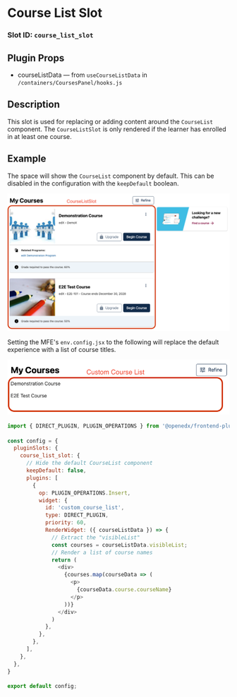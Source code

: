 # Course List Slot

### Slot ID: `course_list_slot`

## Plugin Props

* courseListData — from `useCourseListData` in `/containers/CoursesPanel/hooks.js`

## Description

This slot is used for replacing or adding content around the `CourseList` component. The `CourseListSlot` is only rendered if the learner has enrolled in at least one course.

## Example

The space will show the `CourseList` component by default. This can be disabled in the configuration with the `keepDefault` boolean. 

![Screenshot of the CourseListSlot](./images/course_list_slot.png)

Setting the MFE's `env.config.jsx` to the following will replace the default experience with a list of course titles.

![Screenshot of a custom course list](./images/readme_custom_course_list.png)

```js
import { DIRECT_PLUGIN, PLUGIN_OPERATIONS } from '@openedx/frontend-plugin-framework';

const config = {
  pluginSlots: {
    course_list_slot: {
      // Hide the default CourseList component
      keepDefault: false,
      plugins: [
        {
          op: PLUGIN_OPERATIONS.Insert,
          widget: {
            id: 'custom_course_list',
            type: DIRECT_PLUGIN,
            priority: 60,
            RenderWidget: ({ courseListData }) => {
              // Extract the "visibleList"
              const courses = courseListData.visibleList;
              // Render a list of course names
              return (
                <div>
                  {courses.map(courseData => (
                    <p>
                      {courseData.course.courseName}
                    </p>
                  ))}
                </div>
              )
            },
          },
        },
      ],
    },
  },
}

export default config;
```